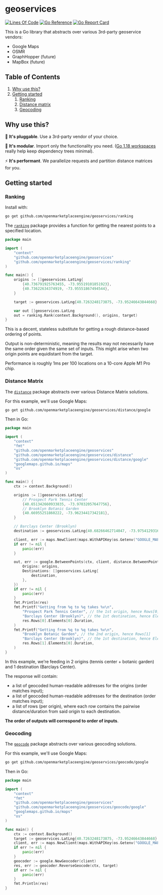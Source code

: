 # geoservices

[![Lines Of Code](https://tokei.rs/b1/github/openmarketplaceengine/geoservices?category=code)](https://github.com/openmarketplaceengine/geoservices)
[![Go Reference](https://pkg.go.dev/badge/github.com/openmarketplaceengine/geoservices.svg)](https://pkg.go.dev/github.com/openmarketplaceengine/geoservices)
[![Go Report Card](https://goreportcard.com/badge/github.com/openmarketplaceengine/geoservices)](https://goreportcard.com/report/github.com/openmarketplaceengine/geoservices)

This is a Go library that abstracts over various 3rd-party geoservice vendors:
* Google Maps
* OSMR
* GraphHopper (future)
* MapBox (future)

## Table of Contents
1. [Why use this?](#why-use-this\?)
2. [Getting started](#getting-started)
   1. [Ranking](#ranking)
   2. [Distance matrix](#distance-matrix)
   3. [Geocoding](#geocoding)

## Why use this?
🔌 **It's pluggable**. Use a 3rd-party vendor of your choice.

🧱 **It's modular**. Import only the functionality you need. ([Go 1.18 workspaces](https://go.dev/blog/get-familiar-with-workspaces) 
really help keep dependency trees minimal).

⚡ **It's performant**. We parallelize requests and partition distance 
matrices for you.

## Getting started

### Ranking
Install with:
```bash
go get github.com/openmarketplaceengine/geoservices/ranking
```

The [`ranking`](./ranking) package provides a function for getting the nearest 
points to a specified location.
```go
package main

import (
	"context"
	"github.com/openmarketplaceengine/geoservices"
	"github.com/openmarketplaceengine/geoservices/ranking"
)

func main() {
	origins := []geoservices.LatLng{
		{40.736791925763455, -73.95519101851923},
		{40.73622634374919, -73.95551867494544},
	}

	target := geoservices.LatLng{40.7263248173875, -73.95246643844668}

	var out []geoservices.LatLng
	out = ranking.Rank(context.Background(), origins, target)
}
```

This is a decent, stateless substitute for getting a rough distance-based 
ordering of points.

Output is non-deterministic, meaning the results may not necessarily have the 
same order given the same set of inputs. This might arise when two origin points
are equidistant from the target.

Performance is roughly 1ms per 100 locations on a 10-core Apple M1 Pro chip.

### Distance Matrix
The [`distance`](./distance) package abstracts over various Distance Matrix 
solutions.

For this example, we'll use Google Maps:
```bash
go get github.com/openmarketplaceengine/geoservices/distance/google
```

Then in Go:
```go
package main

import (
	"context"
	"fmt"
	"github.com/openmarketplaceengine/geoservices"
	"github.com/openmarketplaceengine/geoservices/distance"
	"github.com/openmarketplaceengine/geoservices/distance/google"
	"googlemaps.github.io/maps"
	"os"
)

func main() {
	ctx := context.Background()

	origins := []geoservices.LatLng{
		// Prospect Park Tennis Center
		{40.651342660933835, -73.97032057647756},
		// Brooklyn Botanic Garden
		{40.66955251860222, -73.96234417342181},
	}

	// Barclays Center (Brooklyn)
	destination := geoservices.LatLng{40.68266462714047, -73.9754129316442}

	client, err := maps.NewClient(maps.WithAPIKey(os.Getenv("GOOGLE_MAPS_API_KEY")))
	if err != nil {
		panic(err)
	}

	out, err := google.BetweenPoints(ctx, client, distance.BetweenPointsInput{
		Origins: origins,
		Destinations: []geoservices.LatLng{
			destination,
		},
	})
	if err != nil {
		panic(err)
	}
	fmt.Println(res)
	fmt.Printf("Getting from %q to %q takes %v\n",
		"Prospect Park Tennis Center", // the 1st origin, hence Rows[0]
		"Barclays Center (Brooklyn)", // the 1st destination, hence Elements[0]
		res.Rows[0].Elements[0].Duration,
	)
	fmt.Printf("Getting from %q to %q takes %v\n",
		"Brooklyn Botanic Garden", // the 2nd origin, hence Rows[1]
		"Barclays Center (Brooklyn)", // the 1st destination, hence Elements[0]
		res.Rows[1].Elements[0].Duration,
	)
}
```

In this example, we're feeding in 2 origins (tennis center + botanic garden) and
1 destination (Barclays Center).

The response will contain:
* a list of geocoded human-readable addresses for the origins (order matches input);
* a list of geocoded human-readable addresses for the destination (order matches input);
* a list of rows (per origin), where each row contains the pairwise distance/duration from said origin to each destination.

**The order of outputs will correspond to order of inputs**.

### Geocoding
The [`geocode`](./geocode) package abstracts over various geocoding solutions.

For this example, we'll use Google Maps:
```bash
go get github.com/openmarketplaceengine/geoservices/geocode/google
```

Then in Go:
```go
package main

import (
	"context"
	"fmt"
	"github.com/openmarketplaceengine/geoservices"
	"github.com/openmarketplaceengine/geoservices/geocode/google"
	"googlemaps.github.io/maps"
	"os"
)

func main() {
	ctx := context.Background()
	target := geoservices.LatLng{40.7263248173875, -73.95246643844668}
	client, err := maps.NewClient(maps.WithAPIKey(os.Getenv("GOOGLE_MAPS_API_KEY")))
	if err != nil {
		panic(err)
	}
	geocoder := google.NewGeocoder(client)
	res, err := geocoder.ReverseGeocode(ctx, target)
	if err != nil {
		panic(err)
	}
	fmt.Println(res)
}
```